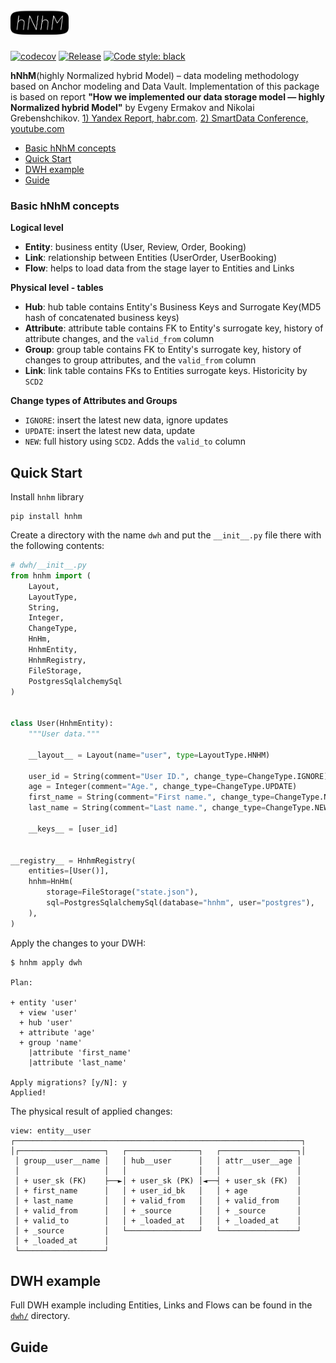 # <img src="assets/logo.png" height="40px">
[![codecov](https://codecov.io/gh/marchinho11/hnhm/branch/main/graph/badge.svg?token=PFB1111T2D)](https://codecov.io/gh/marchinho11/hnhm)
[![Release](https://github.com/marchinho11/hnhm/actions/workflows/release.yaml/badge.svg?branch=main&event=push)](https://github.com/marchinho11/hnhm/actions/workflows/release.yaml)
[![Code style: black](https://img.shields.io/badge/code%20style-black-000000.svg)](https://github.com/psf/black)

**hNhM**(highly Normalized hybrid Model) – data modeling methodology based on Anchor modeling and Data Vault. Implementation of this package is based on report **"How we implemented our data storage model — highly Normalized hybrid Model"** by Evgeny Ermakov and Nikolai Grebenshchikov. 
[1) Yandex Report, habr.com](https://habr.com/ru/company/yandex/blog/557140/). [2) SmartData Conference, youtube.com](https://youtu.be/2fPqDvHsd0w)

* [Basic hNhM concepts](#basic-hnhm-concepts)
* [Quick Start](#quick-start)
* [DWH example](#dwh-example)
* [Guide](#guide)

### Basic hNhM concepts
**Logical level**
* **Entity**: business entity (User, Review, Order, Booking)
* **Link**: relationship between Entities (UserOrder, UserBooking)
* **Flow**: helps to load data from the stage layer to Entities and Links

**Physical level - tables**
* **Hub**: hub table contains Entity's Business Keys and Surrogate Key(MD5 hash of concatenated business keys)
* **Attribute**: attribute table contains FK to Entity's surrogate key, history of attribute changes, and the `valid_from` column
* **Group**: group table contains FK to Entity's surrogate key, history of changes to group attributes, and the `valid_from` column
* **Link**: link table contains FKs to Entities surrogate keys. Historicity by `SCD2`

**Change types of Attributes and Groups**
* `IGNORE`: insert the latest new data, ignore updates
* `UPDATE`: insert the latest new data, update
* `NEW`: full history using `SCD2`. Adds the `valid_to` column

## Quick Start
Install `hnhm` library
```shell
pip install hnhm
```

Create a directory with the name `dwh` and put the `__init__.py` file there with the following contents:
```python
# dwh/__init__.py
from hnhm import (
    Layout,
    LayoutType,
    String,
    Integer,
    ChangeType,
    HnHm,
    HnhmEntity,
    HnhmRegistry,
    FileStorage,
    PostgresSqlalchemySql
)


class User(HnhmEntity):
    """User data."""

    __layout__ = Layout(name="user", type=LayoutType.HNHM)

    user_id = String(comment="User ID.", change_type=ChangeType.IGNORE)
    age = Integer(comment="Age.", change_type=ChangeType.UPDATE)
    first_name = String(comment="First name.", change_type=ChangeType.NEW, group="name")
    last_name = String(comment="Last name.", change_type=ChangeType.NEW, group="name")

    __keys__ = [user_id]

    
__registry__ = HnhmRegistry(
    entities=[User()],
    hnhm=HnHm(
        storage=FileStorage("state.json"),
        sql=PostgresSqlalchemySql(database="hnhm", user="postgres"),
    ),
)
```

Apply the changes to your DWH:
```shell
$ hnhm apply dwh

Plan:

+ entity 'user'
  + view 'user'
  + hub 'user'
  + attribute 'age'
  + group 'name'
    |attribute 'first_name'
    |attribute 'last_name'

Apply migrations? [y/N]: y
Applied!
```

The physical result of applied changes:
```
view: entity__user
┌────────────────────────────────────────────────────────────────┐
│┌───────────────────┐   ┌────────────────┐   ┌─────────────────┐│
 │ group__user__name │   │ hub__user      │   │ attr__user__age │
 │                   │   │                │   │                 │
 │ + user_sk (FK)    ├──►│ + user_sk (PK) │◄──┤ + user_sk (FK)  │
 │ + first_name      │   │ + user_id_bk   │   │ + age           │
 │ + last_name       │   │ + valid_from   │   │ + valid_from    │
 │ + valid_from      │   │ + _source      │   │ + _source       │
 │ + valid_to        │   │ + _loaded_at   │   │ + _loaded_at    │
 │ + _source         │   └────────────────┘   └─────────────────┘
 │ + _loaded_at      │
 └───────────────────┘
```

## DWH example
Full DWH example including Entities, Links and Flows can be found in the [`dwh/`](dwh/) directory.

## Guide
